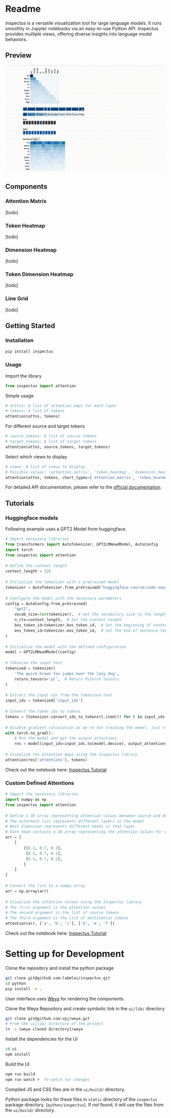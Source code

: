 # Readme

Inspectus is a versatile visualization tool for large language models.
It runs smoothly in Jupyter notebooks via an easy-to-use Python API. Inspectus provides multiple views, offering diverse insights into language model behaviors.

## Preview

![Inspectus](images/preview.gif)

## Components

### Attention Matrix
[todo]

### Token Heatmap
[todo]

### Dimension Heatmap 
[todo]

### Token Dimension Heatmap
[todo]

### Line Grid
[todo]

## Getting Started

### Installation

```bash
pip install inspectus
```

### Usage

Import the library
```python
from inspectus import attention
```

Simple usage
```python
# atttns: A list of attention maps for each layer
# tokens: A list of tokens
attention(attns, tokens)
```

For different source and target tokens
```python
# source_tokens: A list of source tokens
# target_tokens: A list of target tokens
attention(attns, source_tokens, target_tokens)
```

Select which views to display
```python
# views: A list of views to display
# Possible values: 'attention_matrix', 'token_heatmap', 'dimension_heatmap', 'token_dimension_heatmap', 'line_grid'
attention(attns, tokens, chart_types=['attention_matrix', 'token_heatmap'])
```

For detailed API documentation, please refer to the [official documentation]().

## Tutorials

### Huggingface models

Following example uses a GPT2 Model from huggingface.

```python
# Import necessary libraries
from transformers import AutoTokenizer, GPT2LMHeadModel, AutoConfig
import torch
from inspectus import attention

# Define the context length
context_length = 128

# Initialize the tokenizer with a pretrained model
tokenizer = AutoTokenizer.from_pretrained("huggingface-course/code-search-net-tokenizer")

# Configure the model with the necessary parameters
config = AutoConfig.from_pretrained(
    "gpt2",
    vocab_size=len(tokenizer),  # Set the vocabulary size to the length of the tokenizer
    n_ctx=context_length,  # Set the context length
    bos_token_id=tokenizer.bos_token_id,  # Set the beginning of sentence token id
    eos_token_id=tokenizer.eos_token_id,  # Set the end of sentence token id
)

# Initialize the model with the defined configuration
model = GPT2LMHeadModel(config)

# Tokenize the input text
tokenized = tokenizer(
    'The quick brown fox jumps over the lazy dog',
    return_tensors='pt',  # Return PyTorch tensors
)

# Extract the input ids from the tokenized text
input_ids = tokenized['input_ids']

# Convert the token ids to tokens
tokens = [tokenizer.convert_ids_to_tokens(t.item()) for t in input_ids[0]]

# Disable gradient calculation as we're not training the model, just running inference
with torch.no_grad():
    # Run the model and get the output attentions
    res = model(input_ids=input_ids.to(model.device), output_attentions=True)

# Visualize the attention maps using the Inspectus library
attention(res['attentions'], tokens)
```

Check out the notebook here: [Inspectus Tutorial]()


### Custom Defined Attentions

```python
# Import the necessary libraries
import numpy as np
from inspectus import attention

# Define a 3D array representing attention values between source and destination tokens
# The outermost list represents different layers in the model
# Next dimension represents different heads in that layer
# Each head contains a 2D array representing the attention values for each head
arr = [
    [
        [[0.1, 0.7, 0.2],
         [0.2, 0.7, 0.1],
         [0.1, 0.7, 0.2],
        ]
    ]
]

# Convert the list to a numpy array
arr = np.array(arr)

# Visualize the attention values using the Inspectus library
# The first argument is the attention values
# The second argument is the list of source tokens
# The third argument is the list of destination tokens
attention(arr, ['a', 'b', 'c'], ['d', 'e', 'f'])
```

Check out the notebook here: [Inspectus Tutorial]()


# Setting up for Development

Clone the repository and install the python package

```bash
git clone git@github.com:labmlai/inspectus.git
cd python
pip install -e .
```

User interface uses [Weya](https://github.com/vpj/weya) for rendering the components.

Clone the Weya Repository and create symbolic link in the  `ui/lib/` directory

```bash
git clone git@github.com:vpj/weya.git
# From the ui/lib/ directory of the project
ln -s [weya cloned directory]/weya
```

Install the dependencies for the UI

```bash
cd ui
npm install
```

Build the UI

```bash
npm run build
npm run watch #  To watch for changes
```

Compiled JS and CSS files are in the `ui/build/` directory. 

Python package looks for these files in `static` directory of the `inspectus` package directory. (`python/inspectus`). If not found, it will use the files from the `ui/build/` directory.
